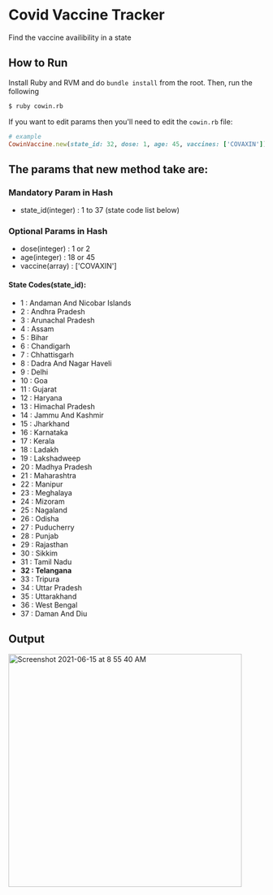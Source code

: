 # Covid Vaccine Tracker
Find the vaccine availibility in a state

## How to Run
Install Ruby and RVM and do `bundle install` from the root. Then, run the following
```sh
$ ruby cowin.rb
```
If you want to edit params then you'll need to edit the `cowin.rb` file:
```ruby
# example
CowinVaccine.new(state_id: 32, dose: 1, age: 45, vaccines: ['COVAXIN'])
```

## The params that new method take are:
### Mandatory Param in Hash
* state_id(integer) : 1 to 37 (state code list below)

### Optional Params in Hash
* dose(integer) : 1 or 2
* age(integer) : 18 or 45
* vaccine(array) : ['COVAXIN']

#### State Codes(state_id):
* 1  : Andaman And Nicobar Islands
* 2  : Andhra Pradesh
* 3  : Arunachal Pradesh
* 4  : Assam
* 5  : Bihar
* 6  : Chandigarh
* 7  : Chhattisgarh
* 8  : Dadra And Nagar Haveli
* 9  : Delhi
* 10 : Goa
* 11 : Gujarat
* 12 : Haryana
* 13 : Himachal Pradesh
* 14 : Jammu And Kashmir
* 15 : Jharkhand
* 16 : Karnataka
* 17 : Kerala
* 18 : Ladakh
* 19 : Lakshadweep
* 20 : Madhya Pradesh
* 21 : Maharashtra
* 22 : Manipur
* 23 : Meghalaya
* 24 : Mizoram
* 25 : Nagaland
* 26 : Odisha
* 27 : Puducherry
* 28 : Punjab
* 29 : Rajasthan
* 30 : Sikkim
* 31 : Tamil Nadu
* **32 : Telangana**
* 33 : Tripura
* 34 : Uttar Pradesh
* 35 : Uttarakhand
* 36 : West Bengal
* 37 : Daman And Diu

## Output
<img width="459" alt="Screenshot 2021-06-15 at 8 55 40 AM" src="https://user-images.githubusercontent.com/853315/121988176-7fb1cc80-cdb7-11eb-8b5e-b338e2311f49.png">
